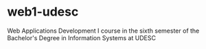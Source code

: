 # web1-udesc
Web Applications Development I course in the sixth semester of the Bachelor's Degree in Information Systems at UDESC
